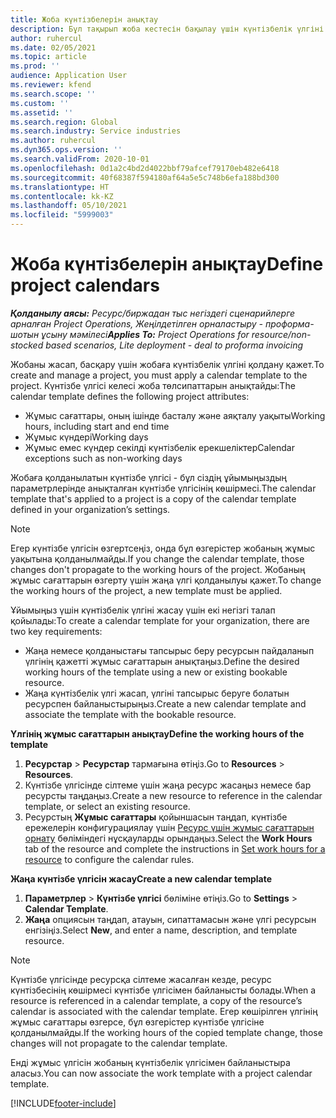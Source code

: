 ```yaml
---
title: Жоба күнтізбелерін анықтау
description: Бұл тақырып жоба кестесін бақылау үшін күнтізбелік үлгіні жобаға қолдану жолы туралы ақпарат береді.
author: ruhercul
ms.date: 02/05/2021
ms.topic: article
ms.prod: ''
audience: Application User
ms.reviewer: kfend
ms.search.scope: ''
ms.custom: ''
ms.assetid: ''
ms.search.region: Global
ms.search.industry: Service industries
ms.author: ruhercul
ms.dyn365.ops.version: ''
ms.search.validFrom: 2020-10-01
ms.openlocfilehash: 0d1a2c4bd2d4022bbf79afcef79170eb482e6418
ms.sourcegitcommit: 40f68387f594180af64a5e5c748b6efa188bd300
ms.translationtype: HT
ms.contentlocale: kk-KZ
ms.lasthandoff: 05/10/2021
ms.locfileid: "5999003"
---
```

# <a name="define-project-calendars"></a><span data-ttu-id="37bc6-103">Жоба күнтізбелерін анықтау</span><span class="sxs-lookup"><span data-stu-id="37bc6-103">Define project calendars</span></span>

<span data-ttu-id="37bc6-104">_**Қолданылу аясы:** Ресурс/биржадан тыс негіздегі сценарийлерге арналған Project Operations, Жеңілдетілген орналастыру - проформа-шотын ұсыну мәмілесі_</span><span class="sxs-lookup"><span data-stu-id="37bc6-104">_**Applies To:** Project Operations for resource/non-stocked based scenarios, Lite deployment - deal to proforma invoicing_</span></span>

<span data-ttu-id="37bc6-105">Жобаны жасап, басқару үшін жобаға күнтізбелік үлгіні қолдану қажет.</span><span class="sxs-lookup"><span data-stu-id="37bc6-105">To create and manage a project, you must apply a calendar template to the project.</span></span> <span data-ttu-id="37bc6-106">Күнтізбе үлгісі келесі жоба төлсипаттарын анықтайды:</span><span class="sxs-lookup"><span data-stu-id="37bc6-106">The calendar template defines the following project attributes:</span></span>

- <span data-ttu-id="37bc6-107">Жұмыс сағаттары, оның ішінде басталу және аяқталу уақыты</span><span class="sxs-lookup"><span data-stu-id="37bc6-107">Working hours, including start and end time</span></span>
- <span data-ttu-id="37bc6-108">Жұмыс күндері</span><span class="sxs-lookup"><span data-stu-id="37bc6-108">Working days</span></span>
- <span data-ttu-id="37bc6-109">Жұмыс емес күндер секілді күнтізбелік ерекшеліктер</span><span class="sxs-lookup"><span data-stu-id="37bc6-109">Calendar exceptions such as non-working days</span></span>

<span data-ttu-id="37bc6-110">Жобаға қолданылатын күнтізбе үлгісі - бұл сіздің ұйымыңыздың параметрлерінде анықталған күнтізбе үлгісінің көшірмесі.</span><span class="sxs-lookup"><span data-stu-id="37bc6-110">The calendar template that's applied to a project is a copy of the calendar template defined in your organization’s settings.</span></span>

> [!NOTE]
> <span data-ttu-id="37bc6-111">Егер күнтізбе үлгісін өзгертсеңіз, онда бұл өзгерістер жобаның жұмыс уақытына қолданылмайды.</span><span class="sxs-lookup"><span data-stu-id="37bc6-111">If you change the calendar template, those changes don't propagate to the working hours of the project.</span></span> <span data-ttu-id="37bc6-112">Жобаның жұмыс сағаттарын өзгерту үшін жаңа үлгі қолданылуы қажет.</span><span class="sxs-lookup"><span data-stu-id="37bc6-112">To change the working hours of the project, a new template must be applied.</span></span>

<span data-ttu-id="37bc6-113">Ұйымыңыз үшін күнтізбелік үлгіні жасау үшін екі негізгі талап қойылады:</span><span class="sxs-lookup"><span data-stu-id="37bc6-113">To create a calendar template for your organization, there are two key requirements:</span></span>

- <span data-ttu-id="37bc6-114">Жаңа немесе қолданыстағы тапсырыс беру ресурсын пайдаланып үлгінің қажетті жұмыс сағаттарын анықтаңыз.</span><span class="sxs-lookup"><span data-stu-id="37bc6-114">Define the desired working hours of the template using a new or existing bookable resource.</span></span>
- <span data-ttu-id="37bc6-115">Жаңа күнтізбелік үлгі жасап, үлгіні тапсырыс беруге болатын ресурспен байланыстырыңыз.</span><span class="sxs-lookup"><span data-stu-id="37bc6-115">Create a new calendar template and associate the template with the bookable resource.</span></span>

<span data-ttu-id="37bc6-116">**Үлгінің жұмыс сағаттарын анықтау**</span><span class="sxs-lookup"><span data-stu-id="37bc6-116">**Define the working hours of the template**</span></span>

1. <span data-ttu-id="37bc6-117">**Ресурстар** \> **Ресурстар** тармағына өтіңіз.</span><span class="sxs-lookup"><span data-stu-id="37bc6-117">Go to **Resources** \> **Resources**.</span></span>
2. <span data-ttu-id="37bc6-118">Күнтізбе үлгісінде сілтеме үшін жаңа ресурс жасаңыз немесе бар ресурсты таңдаңыз.</span><span class="sxs-lookup"><span data-stu-id="37bc6-118">Create a new resource to reference in the calendar template, or select an existing resource.</span></span>
3. <span data-ttu-id="37bc6-119">Ресурстың **Жұмыс сағаттары** қойыншасын таңдап, күнтізбе ережелерін конфигурациялау үшін [Ресурс үшін жұмыс сағаттарын орнату](/dynamics365/field-service/set-work-hours-resource.md) бөліміндегі нұсқауларды орындаңыз.</span><span class="sxs-lookup"><span data-stu-id="37bc6-119">Select the **Work Hours** tab of the resource and complete the instructions in [Set work hours for a resource](/dynamics365/field-service/set-work-hours-resource.md) to configure the calendar rules.</span></span>

<span data-ttu-id="37bc6-120">**Жаңа күнтізбе үлгісін жасау**</span><span class="sxs-lookup"><span data-stu-id="37bc6-120">**Create a new calendar template**</span></span>

1. <span data-ttu-id="37bc6-121">**Параметрлер** \> **Күнтізбе үлгісі** бөліміне өтіңіз.</span><span class="sxs-lookup"><span data-stu-id="37bc6-121">Go to **Settings** \> **Calendar Template**.</span></span>
2. <span data-ttu-id="37bc6-122">**Жаңа** опциясын таңдап, атауын, сипаттамасын және үлгі ресурсын енгізіңіз.</span><span class="sxs-lookup"><span data-stu-id="37bc6-122">Select **New**, and enter a name, description, and template resource.</span></span>

> [!NOTE]
> <span data-ttu-id="37bc6-123">Күнтізбе үлгісінде ресурсқа сілтеме жасалған кезде, ресурс күнтізбесінің көшірмесі күнтізбе үлгісімен байланысты болады.</span><span class="sxs-lookup"><span data-stu-id="37bc6-123">When a resource is referenced in a calendar template, a copy of the resource’s calendar is associated with the calendar template.</span></span> <span data-ttu-id="37bc6-124">Егер көшірілген үлгінің жұмыс сағаттары өзгерсе, бұл өзгерістер күнтізбе үлгісіне қолданылмайды.</span><span class="sxs-lookup"><span data-stu-id="37bc6-124">If the working hours of the copied template change, those changes will not propagate to the calendar template.</span></span>

<span data-ttu-id="37bc6-125">Енді жұмыс үлгісін жобаның күнтізбелік үлгісімен байланыстыра аласыз.</span><span class="sxs-lookup"><span data-stu-id="37bc6-125">You can now associate the work template with a project calendar template.</span></span>


[!INCLUDE[footer-include](../includes/footer-banner.md)]

